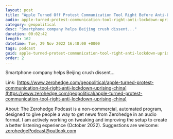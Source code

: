 ```yaml
---
layout: post
title: "Apple Turned Off Protest Communication Tool Right Before Anti-Lockdown Uprising In China"
audio: apple-turned-protest-communication-tool-right-anti-lockdown-uprising-china-0
category: geopolitical
desc: "Smartphone company helps Beijing crush dissent..."
duration: 00:02:42
length: 162
datetime: Tue, 29 Nov 2022 16:40:00 +0000
tags: podcast
guid: apple-turned-protest-communication-tool-right-anti-lockdown-uprising-china-0
order: 2
---
```

Smartphone company helps Beijing crush dissent...

Link: [https://www.zerohedge.com/geopolitical/apple-turned-protest-communication-tool-right-anti-lockdown-uprising-china](https://www.zerohedge.com/geopolitical/apple-turned-protest-communication-tool-right-anti-lockdown-uprising-china)

About: The Zerohedge Podcast is a non-commercial, automated program, designed to give people a way to get news from Zerohedge in an audio format.  I am actively working on tweaking and improving the setup to create a better listening experience (October 2022).  Suggestions are welcome: [zerohedgePodcast@outlook.com](mailto:zerohedgePodcast@outlook.com)